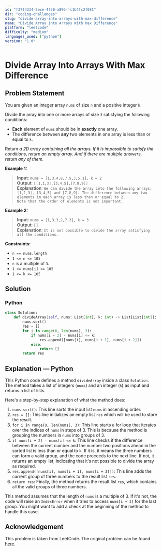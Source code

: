 ```yaml
---
id: "f37f4334-2ece-4f56-a896-fc1b4fc2f081"
dir: "coding-challenges"
slug: "divide-array-into-arrays-with-max-difference"
name: "Divide Array Into Arrays With Max Difference"
platform: "leetcode"
difficulty: "medium"
languages_used: ["python"]
version: "1.0"
---
```


# Divide Array Into Arrays With Max Difference

## Problem Statement

You are given an integer array `nums` of size `n` and a positive integer `k`.

Divide the array into one or more arrays of size `3` satisfying the following conditions:

- **Each** element of `nums` should be in **exactly** one array.
- The difference between **any** two elements in one array is less than or equal to `k`.

Return *a 2D array containing all the arrays. If it is impossible to satisfy the conditions, return an empty array. And if there are multiple answers, return any of them.*

**Example 1:**

> **Input**: `nums = [1,3,4,8,7,9,3,5,1], k = 2`  
> **Output**: `[[1,1,3],[3,4,5],[7,8,9]]`  
> **Explanation**: `We can divide the array into the following arrays: [1,1,3], [3,4,5] and [7,8,9]. The difference between any two elements in each array is less than or equal to 2.`  
> `Note that the order of elements is not important.`

**Example 2:**

> **Input**: `nums = [1,3,3,2,7,3], k = 3`  
> **Output**: `[]`  
> **Explanation**: `It is not possible to divide the array satisfying all the conditions.`

**Constraints:**

- `n == nums.length`
- `1 <= n <= 105`
- `n` is a multiple of `3`.
- `1 <= nums[i] <= 105`
- `1 <= k <= 105`

## Solution

### Python

```python
class Solution:
    def divideArray(self, nums: List[int], k: int) -> List[List[int]]:
        nums.sort()
        res = []
        for i in range(0, len(nums), 3):
            if nums[i + 2] - nums[i] <= k:
                res.append([nums[i], nums[i + 1], nums[i + 2]])
            else:
                return []
        return res
```

## Explanation — Python

This Python code defines a method `divideArray` inside a class `Solution`. The method takes a list of integers (`nums`) and an integer (`k`) as input and returns a list of lists.

Here's a step-by-step explanation of what the method does:

1. `nums.sort()`: This line sorts the input list `nums` in ascending order.
2. `res = []`: This line initializes an empty list `res` which will be used to store the result.
3. `for i in range(0, len(nums), 3)`: This line starts a for loop that iterates over the indices of `nums` in steps of 3. This is because the method is grouping the numbers in `nums` into groups of 3.
4. `if nums[i + 2] - nums[i] <= k`: This line checks if the difference between the current number and the number two positions ahead in the sorted list is less than or equal to `k`. If it is, it means the three numbers can form a valid group, and the code proceeds to the next line. If not, it returns an empty list, indicating that it's not possible to divide the array as required.
5. `res.append([nums[i], nums[i + 1], nums[i + 2]])`: This line adds the current group of three numbers to the result list `res`.
6. `return res`: Finally, the method returns the result list `res`, which contains all the valid groups of three numbers.

This method assumes that the length of `nums` is a multiple of 3. If it's not, the code will raise an `IndexError` when it tries to access `nums[i + 2]` for the last group. You might want to add a check at the beginning of the method to handle this case.

## Acknowledgement

This problem is taken from LeetCode. The original problem can be found [here](https://leetcode.com/problems/divide-array-into-arrays-with-max-difference/).
